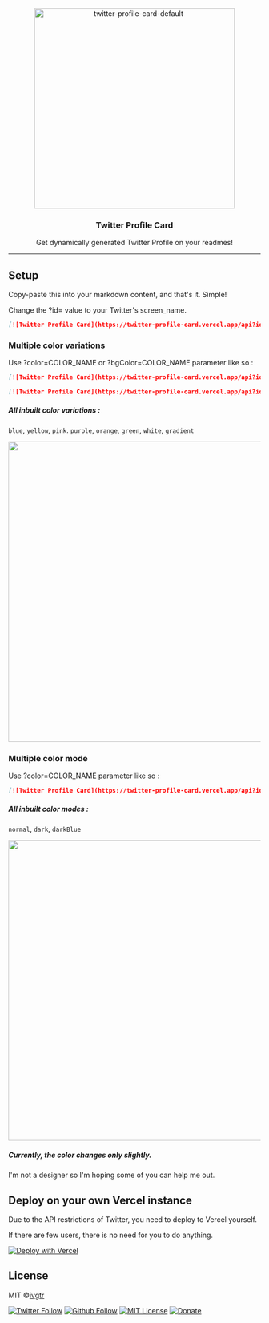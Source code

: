 <div align="center">
  <img width="400" alt="twitter-profile-card-default" src="https://user-images.githubusercontent.com/43836584/125265492-db805e80-e33f-11eb-8250-9fc71283b95f.png">
  <h3 align="center">Twitter Profile Card</h3>
  <p align="center">Get dynamically generated Twitter Profile on your readmes!</p>
</div>

---

## Setup

Copy-paste this into your markdown content, and that's it. Simple!

Change the ?id= value to your Twitter's screen_name.

```md
[![Twitter Profile Card](https://twitter-profile-card.vercel.app/api?id=twitter)](https://twitter.com/twitter)
```

### Multiple color variations

Use ?color=COLOR_NAME or ?bgColor=COLOR_NAME parameter like so :

```md
[![Twitter Profile Card](https://twitter-profile-card.vercel.app/api?id=twitter&color=pink)](https://twitter.com/twitter)
```

```md
[![Twitter Profile Card](https://twitter-profile-card.vercel.app/api?id=twitter&bgColor=gradient)](https://twitter.com/twitter)
```

##### All inbuilt color variations :

`blue`, `yellow`, `pink`. `purple`, `orange`, `green`, `white`, `gradient`

<img width="600" src="https://user-images.githubusercontent.com/43836584/125265862-3619ba80-e340-11eb-877a-af7a1c2b0ab4.png">

### Multiple color mode

Use ?color=COLOR_NAME parameter like so :

```md
[![Twitter Profile Card](https://twitter-profile-card.vercel.app/api?id=ivgtr&mode=dark)](https://twitter.com/twitter)
```

##### All inbuilt color modes :

`normal`, `dark`, `darkBlue`

<img width="600" src="https://user-images.githubusercontent.com/43836584/125266150-7da04680-e340-11eb-874c-fe5cfafc7653.png">


##### Currently, the color changes only slightly.

I'm not a designer so I'm hoping some of you can help me out.

## Deploy on your own Vercel instance

Due to the API restrictions of Twitter, you need to deploy to Vercel yourself.

If there are few users, there is no need for you to do anything.

[![Deploy with Vercel](https://vercel.com/button)](https://vercel.com/new/git/external?repository-url=https://github.com/ivgtr/twitter-profile-card)

## License
MIT ©[ivgtr](https://github.com/ivgtr)

[![Twitter Follow](https://img.shields.io/twitter/follow/ivgtr?style=social)](https://twitter.com/ivgtr) [![Github Follow](https://img.shields.io/github/followers/ivgtr?style=social)](https://github.com/ivgtr) [![MIT License](http://img.shields.io/badge/license-MIT-blue.svg?style=flat)](LICENSE) [![Donate](https://img.shields.io/badge/%EF%BC%84-support-green.svg?style=flat-square)](https://www.buymeacoffee.com/ivgtr)  
